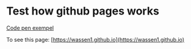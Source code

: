 # Test how github pages works
[Code pen exempel](https://codepen.io/wassen1/pen/ZEMONBg)

To see this page: [https://wassen1.github.io](https://wassen1.github.io)
